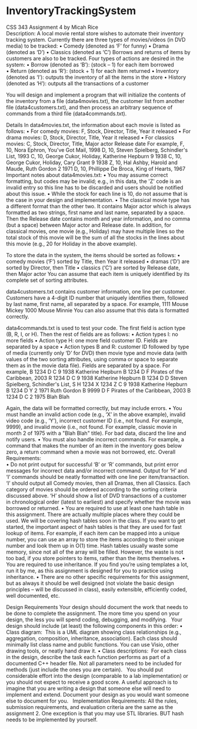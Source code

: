 # InventoryTrackingSystem
 CSS 343 Assignment 4
by Micah Rice   
Description:
A local movie rental store wishes to automate their inventory tracking system. Currently there are three types of movies/videos (in DVD media) to be tracked:
    • Comedy (denoted as ‘F’ for funny)
    • Drama (denoted as ‘D’)
    • Classics (denoted as ‘C’)
Borrows and returns of items by customers are also to be tracked. Four types of actions are desired in the system:
    • Borrow (denoted as ‘B’): (stock – 1) for each item borrowed  
    • Return (denoted as ‘R’): (stock + 1) for each item returned
    • Inventory (denoted as ‘I’): outputs the inventory of all the items in the store
    • History (denoted as ‘H’): outputs all the transactions of a customer 

You will design and implement a program that will initialize the contents of the inventory from a file (data4movies.txt), the customer list from another file (data4customers.txt), and then process an arbitrary sequence of commands from a third file (data4commands.txt).

Details
In data4movies.txt, the information about each movie is listed as follows: 
    • For comedy movies: F, Stock, Director, Title, Year it released 
    • For drama movies: D, Stock, Director, Title, Year it released
    • For classics movies: C, Stock, Director, Title, Major actor Release date
For example,
F, 10, Nora Ephron, You've Got Mail, 1998
      D, 10, Steven Spielberg, Schindler's List, 1993
      C, 10, George Cukor, Holiday, Katherine Hepburn 9 1938
      C, 10, George Cukor, Holiday, Cary Grant 9 1938
      Z, 10, Hal Ashby, Harold and Maude, Ruth Gordon 2 1971
      D, 10, Phillippe De Broca, King of Hearts, 1967
Important notes about data4movies.txt:
    • You may assume correct formatting, but codes may be invalid; e.g., in this data, the 'Z' code is an invalid entry so this line has to be discarded and users should be notified about this issue. 
    • While the stock for each line is 10, do not assume that is the case in your design and implementation.
        • The classical movie type has a different format than the other two. It contains Major actor which is always formatted as two strings, first name and last name, separated by a space. Then the Release date contains month and year information, and no comma (but a space) between Major actor and Release date. In addition, for classical movies, one movie (e.g., Holiday) may have multiple lines so the total stock of this movie will be the sum of all the stocks in the lines about this movie (e.g., 20 for Holiday in the above example). 

To store the data in the system, the items should be sorted as follows:
    • comedy movies (‘F’) sorted by Title, then Year it released 
    • dramas (‘D’) are sorted by Director, then Title 
    • classics (‘C’) are sorted by Release date, then Major actor
You can assume that each item is uniquely identified by its complete set of sorting attributes.  

data4customers.txt contains customer information, one line per customer. Customers have a 4-digit ID number that uniquely identifies them, followed by last name, first name, all separated by a space. For example,
1111 Mouse Mickey
1000 Mouse Minnie
You can also assume that this data is formatted correctly. 

data4commands.txt is used to test your code. The first field is action type (B, R, I, or H). Then the rest of fields are as follows:
    • Action types I: no more fields
    • Action type H: one more field customer ID. Fields are separated by a space
    • Action types B and R: customer ID followed by type of media (currently only ‘D’ for DVD) then movie type and movie data (with values of the two sorting attributes, using comma or space to separate them as in the movie data file). Fields are separated by a space. 
For example,
B 1234 D C 9 1938 Katherine Hepburn
B 1234 D F Pirates of the Caribbean, 2003
R 1234 D C 9 1938 Katherine Hepburn
B 1234 D D Steven Spielberg, Schindler's List,
S
H 1234
X 1234 Z C 9 1938 Katherine Hepburn
B 1234 D Y 2 1971 Ruth Gordon
B 9999 D F Pirates of the Caribbean, 2003
B 1234 D C 2 1975 Blah Blah     

Again, the data will be formatted correctly, but may include errors. 
    • You must handle an invalid action code (e.g., ‘X’ in the above example), invalid video code (e.g., ‘Y’), incorrect customer ID (i.e., not found. For example, 9999), and invalid movie (i.e., not found. For example, classic movie in month 2 of 1975 with a "Blah Blah" title). For bad data, discard the line and notify users.
    • You must also handle incorrect commands. For example, a command that makes the number of an item in the inventory goes below zero, a return command when a movie was not borrowed, etc.
    Overall Requirements:    
    • Do not print output for successful ‘B’ or ‘R’ commands, but print error messages for incorrect data and/or incorrect command. Output for ‘H’ and ‘I’ commands should be neatly formatted with one line per item/transaction. ‘I’ should output all Comedy movies, then all Dramas, then all Classics. Each category of movies should be ordered according to the sorting criteria discussed above. ‘H’ should show a list of DVD transactions of a customer in chronological order (latest to earliest) and specify whether the movie was borrowed or returned. 
    • You are required to use at least one hash table in this assignment. There are actually multiple places where they could be used. We will be covering hash tables soon in the class. If you want to get started, the important aspect of hash tables is that they are used for fast lookup of items. For example, if each item can be mapped into a unique number, you can use an array to store the items according to their unique number and look them up in O(1) time. Hash tables usually waste some memory, since not all of the array will be filled. However, the waste is not too bad, if you store pointers to items, rather than the items themselves.
    • You are required to use inheritance. If you find you’re using templates a lot, run it by me, as this assignment is designed for you to practice using inheritance. 
    • There are no other specific requirements for this assignment, but as always it should be well designed (not violate the basic design principles – will be discussed in class), easily extensible, efficiently coded, well documented, etc.

Design Requirements
Your design should document the work that needs to be done to complete the assignment. The more time you spend on your design, the less you will spend coding, debugging, and modifying. 
 
Your design should include (at least) the following components in this order:
    • Class diagram:  This is a UML diagram showing class relationships (e.g., aggregation, composition, inheritance, association). Each class should minimally list class name and public functions. You can use Visio, other drawing tools, or neatly hand draw it. 
    • Class descriptions:  For each class in the design, describe the task each function performs as part of a documented C++ header file. Not all parameters need to be included for methods (just include the ones you are certain). 
 
You should put considerable effort into the design (comparable to a lab implementation) or you should not expect to receive a good score. A useful approach is to imagine that you are writing a design that someone else will need to implement and extend. Document your design as you would want someone else to document for you. 
 
Implementation Requirements:
All the rules, submission requirements, and evaluation criteria are the same as the assignment 2. One exception is that you may use STL libraries. BUT hash needs to be implemented by yourself.